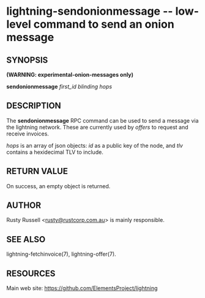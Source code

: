 lightning-sendonionmessage -- low-level command to send an onion message
================================================================

SYNOPSIS
--------

**(WARNING: experimental-onion-messages only)**

**sendonionmessage** *first_id* *blinding* *hops*

DESCRIPTION
-----------

The **sendonionmessage** RPC command can be used to send a message via
the lightning network.  These are currently used by *offers* to request
and receive invoices.

*hops* is an array of json objects: *id* as a public key of the node,
and *tlv* contains a hexidecimal TLV to include.

RETURN VALUE
------------

[comment]: # (GENERATE-FROM-SCHEMA-START)
On success, an empty object is returned.

[comment]: # (GENERATE-FROM-SCHEMA-END)

AUTHOR
------

Rusty Russell <<rusty@rustcorp.com.au>> is mainly responsible.

SEE ALSO
--------

lightning-fetchinvoice(7), lightning-offer(7).

RESOURCES
---------

Main web site: <https://github.com/ElementsProject/lightning>

[bolt04]: https://github.com/lightningnetwork/lightning-rfc/blob/master/04-onion-routing.md

[comment]: # ( SHA256STAMP:8e7f2c4372f12ee7f79df114e9ac9539ad6b19821e6c808e47d1ba9f7981e8ea)
